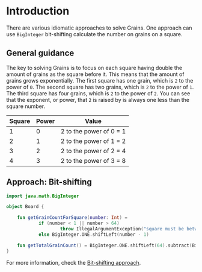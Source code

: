 # Introduction

There are various idiomatic approaches to solve Grains.
One approach can use `BigInteger` bit-shifting calculate the number on grains on a square.

## General guidance

The key to solving Grains is to focus on each square having double the amount of grains as the square before it.
This means that the amount of grains grows exponentially.
The first square has one grain, which is `2` to the power of `0`.
The second square has two grains, which is `2` to the power of `1`.
The third square has four grains, which is `2` to the power of `2`.
You can see that the exponent, or power, that `2` is raised by is always one less than the square number.

| Square | Power | Value                   |
| ------ | ----- | ----------------------- |
| 1      | 0     | 2 to the power of 0 = 1 |
| 2      | 1     | 2 to the power of 1 = 2 |
| 3      | 2     | 2 to the power of 2 = 4 |
| 4      | 3     | 2 to the power of 3 = 8 |

## Approach: Bit-shifting

```kotlin
import java.math.BigInteger

object Board {

    fun getGrainCountForSquare(number: Int) =
            if (number < 1 || number > 64)
                    throw IllegalArgumentException("square must be between 1 and 64")
            else BigInteger.ONE.shiftLeft(number - 1)

    fun getTotalGrainCount() = BigInteger.ONE.shiftLeft(64).subtract(BigInteger.ONE)
}
```

For more information, check the [Bit-shifting approach][approach-bit-shifting].

[approach-bit-shifting]: https://exercism.org/tracks/kotlin/exercises/grains/approaches/bit-shifting
